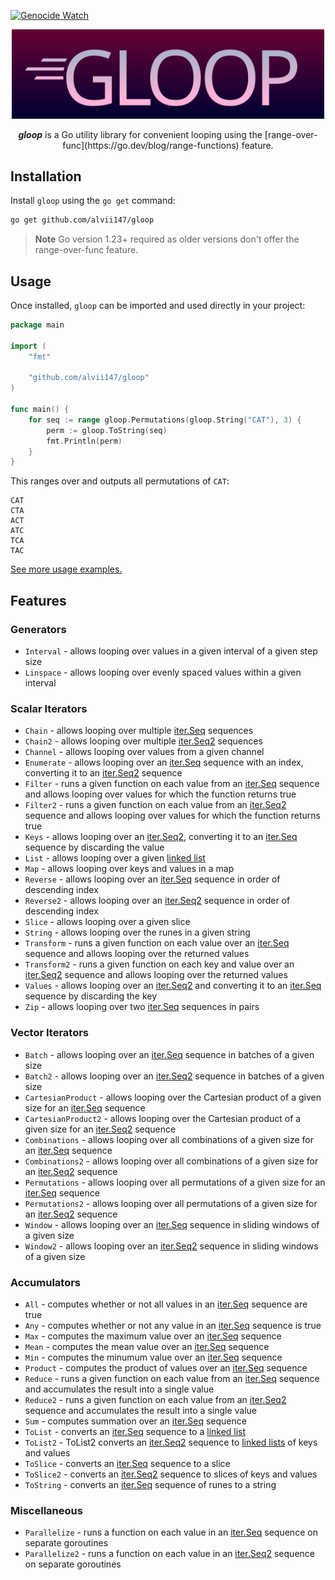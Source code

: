 [![Genocide Watch](https://hinds-banner.vercel.app/genocide-watch?variant=crimson)](https://www.pcrf.net/)

<p align="center">
    <img alt="gloop logo" src="img/logo.svg" width=500 />
</p>

<p align="center">
    <strong><i>gloop</i></strong> is a Go utility library for convenient looping using the [range-over-func](https://go.dev/blog/range-functions) feature.
</p>

## Installation

Install `gloop` using the `go get` command:

```bash
go get github.com/alvii147/gloop
```

> **Note**
> Go version 1.23+ required as older versions don't offer the range-over-func feature.

## Usage

Once installed, `gloop` can be imported and used directly in your project:

```go
package main

import (
	"fmt"

	"github.com/alvii147/gloop"
)

func main() {
	for seq := range gloop.Permutations(gloop.String("CAT"), 3) {
		perm := gloop.ToString(seq)
		fmt.Println(perm)
	}
}
```

This ranges over and outputs all permutations of `CAT`:

```
CAT
CTA
ACT
ATC
TCA
TAC
```

[See more usage examples.](examples_test.go)

## Features

### Generators

* `Interval` - allows looping over values in a given interval of a given step size
* `Linspace` - allows looping over evenly spaced values within a given interval

### Scalar Iterators

* `Chain` - allows looping over multiple [iter.Seq](https://pkg.go.dev/iter#Seq) sequences
* `Chain2` - allows looping over multiple [iter.Seq2](https://pkg.go.dev/iter#Seq2) sequences
* `Channel` - allows looping over values from a given channel
* `Enumerate` - allows looping over an [iter.Seq](https://pkg.go.dev/iter#Seq) sequence with an index, converting it to an [iter.Seq2](https://pkg.go.dev/iter#Seq2) sequence
* `Filter` - runs a given function on each value from an [iter.Seq](https://pkg.go.dev/iter#Seq) sequence and allows looping over values for which the function returns true
* `Filter2` - runs a given function on each value from an [iter.Seq2](https://pkg.go.dev/iter#Seq2) sequence and allows looping over values for which the function returns true
* `Keys` - allows looping over an [iter.Seq2](https://pkg.go.dev/iter#Seq2), converting it to an [iter.Seq](https://pkg.go.dev/iter#Seq) sequence by discarding the value
* `List` - allows looping over a given [linked list](https://pkg.go.dev/container/list#List)
* `Map` - allows looping over keys and values in a map
* `Reverse` - allows looping over an [iter.Seq](https://pkg.go.dev/iter#Seq) sequence in order of descending index
* `Reverse2` - allows looping over an [iter.Seq2](https://pkg.go.dev/iter#Seq2) sequence in order of descending index
* `Slice` - allows looping over a given slice
* `String` - allows looping over the runes in a given string
* `Transform` - runs a given function on each value over an [iter.Seq](https://pkg.go.dev/iter#Seq) sequence and allows looping over the returned values
* `Transform2` - runs a given function on each key and value over an [iter.Seq2](https://pkg.go.dev/iter#Seq2) sequence and allows looping over the returned values
* `Values` - allows looping over an [iter.Seq2](https://pkg.go.dev/iter#Seq2) and converting it to an [iter.Seq](https://pkg.go.dev/iter#Seq) sequence by discarding the key
* `Zip` - allows looping over two [iter.Seq](https://pkg.go.dev/iter#Seq) sequences in pairs

### Vector Iterators

* `Batch` - allows looping over an [iter.Seq](https://pkg.go.dev/iter#Seq) sequence in batches of a given size
* `Batch2` - allows looping over an [iter.Seq2](https://pkg.go.dev/iter#Seq2) sequence in batches of a given size
* `CartesianProduct` - allows looping over the Cartesian product of a given size for an [iter.Seq](https://pkg.go.dev/iter#Seq) sequence
* `CartesianProduct2` - allows looping over the Cartesian product of a given size for an [iter.Seq2](https://pkg.go.dev/iter#Seq2) sequence
* `Combinations` - allows looping over all combinations of a given size for an [iter.Seq](https://pkg.go.dev/iter#Seq) sequence
* `Combinations2` - allows looping over all combinations of a given size for an [iter.Seq2](https://pkg.go.dev/iter#Seq2) sequence
* `Permutations` - allows looping over all permutations of a given size for an [iter.Seq](https://pkg.go.dev/iter#Seq) sequence
* `Permutations2` - allows looping over all permutations of a given size for an [iter.Seq2](https://pkg.go.dev/iter#Seq2) sequence
* `Window` - allows looping over an [iter.Seq](https://pkg.go.dev/iter#Seq) sequence in sliding windows of a given size
* `Window2` - allows looping over an [iter.Seq2](https://pkg.go.dev/iter#Seq2) sequence in sliding windows of a given size

### Accumulators

* `All` - computes whether or not all values in an [iter.Seq](https://pkg.go.dev/iter#Seq) sequence are true
* `Any` - computes whether or not any value in an [iter.Seq](https://pkg.go.dev/iter#Seq) sequence is true
* `Max` - computes the maximum value over an [iter.Seq](https://pkg.go.dev/iter#Seq) sequence
* `Mean` - computes the mean value over an [iter.Seq](https://pkg.go.dev/iter#Seq) sequence
* `Min` - computes the minumum value over an [iter.Seq](https://pkg.go.dev/iter#Seq) sequence
* `Product` - computes the product of values over an [iter.Seq](https://pkg.go.dev/iter#Seq) sequence
* `Reduce` - runs a given function on each value from an [iter.Seq](https://pkg.go.dev/iter#Seq) sequence and accumulates the result into a single value
* `Reduce2` - runs a given function on each value from an [iter.Seq2](https://pkg.go.dev/iter#Seq2) sequence and accumulates the result into a single value
* `Sum` - computes summation over an [iter.Seq](https://pkg.go.dev/iter#Seq) sequence
* `ToList` - converts an [iter.Seq](https://pkg.go.dev/iter#Seq) sequence to a [linked list](https://pkg.go.dev/container/list#List)
* `ToList2` - ToList2 converts an [iter.Seq2](https://pkg.go.dev/iter#Seq2) sequence to [linked lists](https://pkg.go.dev/container/list#List) of keys and values
* `ToSlice` - converts an [iter.Seq](https://pkg.go.dev/iter#Seq) sequence to a slice
* `ToSlice2` - converts an [iter.Seq2](https://pkg.go.dev/iter#Seq2) sequence to slices of keys and values
* `ToString` - converts an [iter.Seq](https://pkg.go.dev/iter#Seq) sequence of runes to a string

### Miscellaneous

* `Parallelize` - runs a function on each value in an [iter.Seq](https://pkg.go.dev/iter#Seq) sequence on separate goroutines
* `Parallelize2` - runs a function on each value in an [iter.Seq2](https://pkg.go.dev/iter#Seq2) sequence on separate goroutines
